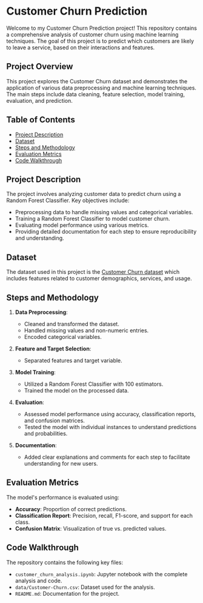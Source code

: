 # Customer Churn Prediction

Welcome to my Customer Churn Prediction project! This repository contains a comprehensive analysis of customer churn using machine learning techniques. The goal of this project is to predict which customers are likely to leave a service, based on their interactions and features.

## Project Overview

This project explores the Customer Churn dataset and demonstrates the application of various data preprocessing and machine learning techniques. The main steps include data cleaning, feature selection, model training, evaluation, and prediction.

## Table of Contents

- [Project Description](#project-description)
- [Dataset](#dataset)
- [Steps and Methodology](#steps-and-methodology)
- [Evaluation Metrics](#evaluation-metrics)
- [Code Walkthrough](#code-walkthrough)

## Project Description

The project involves analyzing customer data to predict churn using a Random Forest Classifier. Key objectives include:
- Preprocessing data to handle missing values and categorical variables.
- Training a Random Forest Classifier to model customer churn.
- Evaluating model performance using various metrics.
- Providing detailed documentation for each step to ensure reproducibility and understanding.

## Dataset

The dataset used in this project is the [Customer Churn dataset](https://github.com/prasanthmalla77/customer_churn_using_random_forest/blob/main/Customer-Churn.csv) which includes features related to customer demographics, services, and usage. 

## Steps and Methodology

1. **Data Preprocessing**:
   - Cleaned and transformed the dataset.
   - Handled missing values and non-numeric entries.
   - Encoded categorical variables.

2. **Feature and Target Selection**:
   - Separated features and target variable.

3. **Model Training**:
   - Utilized a Random Forest Classifier with 100 estimators.
   - Trained the model on the processed data.

4. **Evaluation**:
   - Assessed model performance using accuracy, classification reports, and confusion matrices.
   - Tested the model with individual instances to understand predictions and probabilities.

5. **Documentation**:
   - Added clear explanations and comments for each step to facilitate understanding for new users.

## Evaluation Metrics

The model's performance is evaluated using:
- **Accuracy**: Proportion of correct predictions.
- **Classification Report**: Precision, recall, F1-score, and support for each class.
- **Confusion Matrix**: Visualization of true vs. predicted values.

## Code Walkthrough

The repository contains the following key files:
- `customer_churn_analysis.ipynb`: Jupyter notebook with the complete analysis and code.
- `data/Customer-Churn.csv`: Dataset used for the analysis.
- `README.md`: Documentation for the project.

